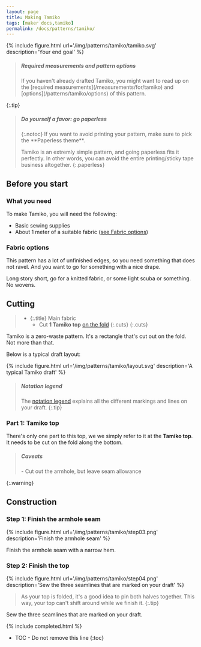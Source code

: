 ```yaml
---
layout: page
title: Making Tamiko
tags: [maker docs,tamiko]
permalink: /docs/patterns/tamiko/
---
```

{% include figure.html
    url='/img/patterns/tamiko/tamiko.svg'
    description='Your end goal'
%}

> <h5>Required measurements and pattern options</h5>
> If you haven't already drafted Tamiko, you might want to read up on the [required measurements](/measurements/for/tamiko) and [options](/patterns/tamiko/options) of this pattern.
{:.tip}

> <h5>Do yourself a favor: go paperless</h5>
> {:.notoc}
> If you want to avoid printing your pattern, make sure to pick the **Paperless theme**. 
> 
> Tamiko is an extremly simple pattern, and going paperless fits it perfectly.
> In other words, you can avoid the entire printing/sticky tape business altogether.
{:.paperless}

## Before you start

### What you need

To make Tamiko, you will need the following:

- Basic sewing supplies
- About 1 meter of a suitable fabric ([see Fabric options](#fabric-options))

### Fabric options

This pattern has a lot of unfinished edges, so you need something that does not ravel. And you want to go for something with a nice drape.

Long story short, go for a knitted fabric, or some light scuba or something. No wovens.

## Cutting

> - {:.title} Main fabric
>   - Cut **1 Tamiko top** [on the fold](/fixme)
> {:.cuts}
{:.cuts}

Tamiko is a zero-waste pattern. It's a rectangle that's cut out on the fold. Not more than that.

Below is a typical draft layout:

{% include figure.html
    url='/img/patterns/tamiko/layout.svg'
    description='A typical Tamiko draft'
%}

> <h5>Notation legend</h5>
>
> The [notation legend](/docs/patterns/notation-legend) explains all the different markings and lines on your draft.
{:.tip}

### Part 1: Tamiko top

There's only one part to this top, we we simply refer to it at the **Tamiko top**.
It needs to be cut on the fold along the bottom.

> <h5>Caveats</h5>
> - Cut out the armhole, but leave seam allowance
{:.warning}

## Construction

### Step 1: Finish the armhole seam

{% include figure.html
    url='/img/patterns/tamiko/step03.png'
    description='Finish the armhole seam'
%}

Finish the armhole seam with a narrow hem.

### Step 2: Finish the top
{% include figure.html
    url='/img/patterns/tamiko/step04.png'
    description='Sew the three seamlines that are marked on your draft'
%}

> As your top is folded, it's a good idea to pin both halves together.
> This way, your top can't shift around while we finish it.
{:.tip}

Sew the three seamlines that are marked on your draft.


{% include completed.html %}


* TOC - Do not remove this line
{:toc}

